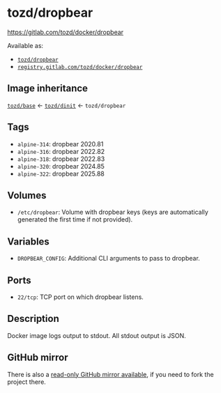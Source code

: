 # tozd/dropbear

<https://gitlab.com/tozd/docker/dropbear>

Available as:

- [`tozd/dropbear`](https://hub.docker.com/r/tozd/dropbear)
- [`registry.gitlab.com/tozd/docker/dropbear`](https://gitlab.com/tozd/docker/dropbear/container_registry)

## Image inheritance

[`tozd/base`](https://gitlab.com/tozd/docker/base) ← [`tozd/dinit`](https://gitlab.com/tozd/docker/dinit) ← `tozd/dropbear`

## Tags

- `alpine-314`: dropbear 2020.81
- `alpine-316`: dropbear 2022.82
- `alpine-318`: dropbear 2022.83
- `alpine-320`: dropbear 2024.85
- `alpine-322`: dropbear 2025.88

## Volumes

- `/etc/dropbear`: Volume with dropbear keys (keys are automatically generated the first time if not provided).

## Variables

- `DROPBEAR_CONFIG`: Additional CLI arguments to pass to dropbear.

## Ports

- `22/tcp`: TCP port on which dropbear listens.

## Description

Docker image logs output to stdout. All stdout output is JSON.

## GitHub mirror

There is also a [read-only GitHub mirror available](https://github.com/tozd/docker-dropbear),
if you need to fork the project there.
